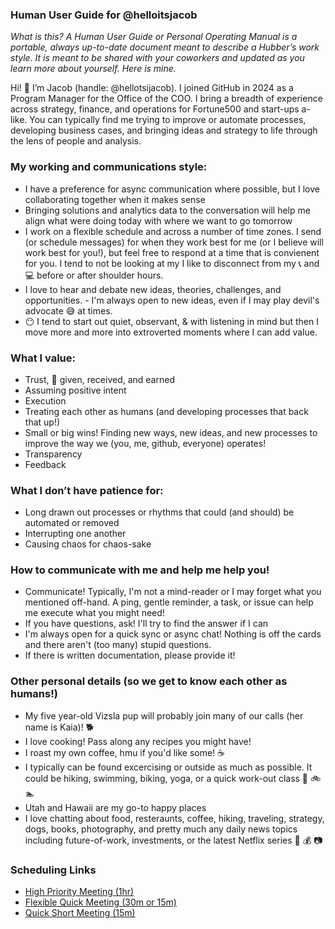 ### Human User Guide for @helloitsjacob

_What is this? A Human User Guide or Personal Operating Manual is a portable, always up-to-date document meant to describe a Hubber’s work style. It is meant to be shared with your coworkers and updated as you learn more about yourself. Here is mine._ 

Hi! :wave: I’m Jacob (handle: @hellotsijacob). I joined GitHub in 2024 as a Program Manager for the Office of the COO. I bring a breadth of experience across strategy, finance, and operations for Fortune500 and start-ups a-like. You can typically find me trying to improve or automate processes, developing business cases, and bringing ideas and strategy to life through the lens of people and analysis.
  
### My working and communications style:
- I have a preference for async communication where possible, but I love collaborating together when it makes sense
- Bringing solutions and analytics data to the conversation will help me align what were doing today with where we want to go tomorrow
- I work on a flexible schedule and across a number of time zones. I send (or schedule messages) for when they work best for me (or I believe will work best for you!), but feel free to respond at a time that is convienent for you. I tend to not be looking at my I like to disconnect from my 📞 and 💻 before or after shoulder hours. 
- I love to hear and debate new ideas, theories, challenges, and opportunities. - I'm always open to new ideas, even if I may play devil's advocate 😅 at times.
- 😶 I tend to start out quiet, observant, & with listening in mind but then I move more and more into extroverted moments where I can add value.
                                                                                                                            

### What I value:
- Trust, 🤝 given, received, and earned
- Assuming positive intent
- Execution
- Treating each other as humans (and developing processes that back that up!)
- Small or big wins! Finding new ways, new ideas, and new processes to improve the way we (you, me, github, everyone) operates!
- Transparency
- Feedback


### What I don’t have patience for:
- Long drawn out processes or rhythms that could (and should) be automated or removed
- Interrupting one another
- Causing chaos for chaos-sake


### How to communicate with me and help me help you!
- Communicate! Typically, I'm not a mind-reader or I may forget what you mentioned off-hand. A ping, gentle reminder, a task, or issue can help me execute what you might need!
- If you have questions, ask! I'll try to find the answer if I can
- I'm always open for a quick sync or async chat! Nothing is off the cards and there aren't (too many) stupid questions.
- If there is written documentation, please provide it!

### Other personal details (so we get to know each other as humans!)
- My five year-old Vizsla pup will probably join many of our calls (her name is Kaia)! 🐕
- I love cooking! Pass along any recipes you might have!
- I roast my own coffee, hmu if you'd like some! ☕
- I typically can be found excercising or outside as much as possible. It could be hiking, swimming, biking, yoga, or a quick work-out class 🥾 🚲 🏊
- Utah and Hawaii are my go-to happy places
- I love chatting about food, resteraunts, coffee, hiking, traveling, strategy, dogs, books, photography, and pretty much any daily news topics including future-of-work, investments, or the latest Netflix series 🍕 💰 📷

### Scheduling Links
- [High Priority Meeting (1hr)](https://app.reclaim.ai/m/helloitsjacob/high-priority-meeting)
- [Flexible Quick Meeting (30m or 15m)](https://app.reclaim.ai/m/helloitsjacob/flexible-quick-meeting)
- [Quick Short Meeting (15m)](https://app.reclaim.ai/m/helloitsjacob/quick-meeting)
